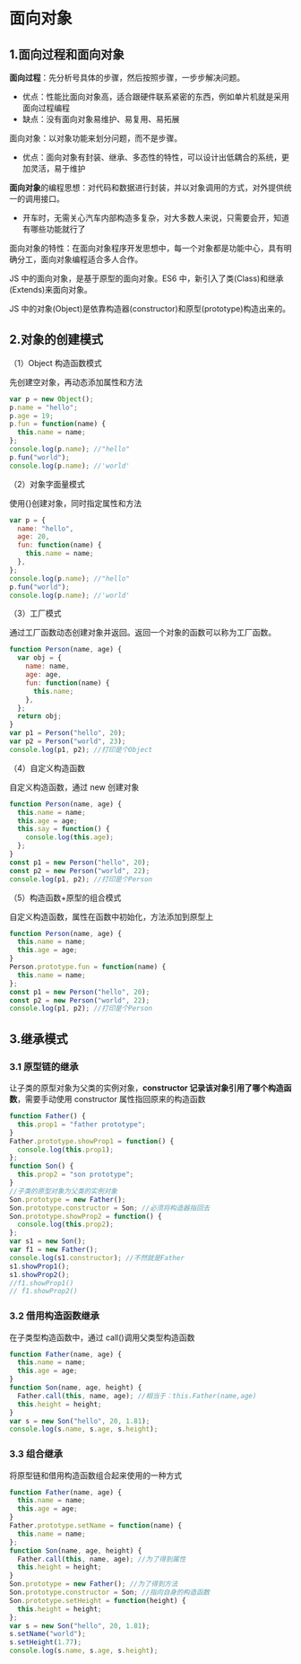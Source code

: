 # 面向对象

## 1.面向过程和面向对象

**面向过程**：先分析号具体的步骤，然后按照步骤，一步步解决问题。

- 优点：性能比面向对象高，适合跟硬件联系紧密的东西，例如单片机就是采用面向过程编程
- 缺点：没有面向对象易维护、易复用、易拓展

面向对象：以对象功能来划分问题，而不是步骤。

- 优点：面向对象有封装、继承、多态性的特性，可以设计出低耦合的系统，更加灵活，易于维护

**面向对象**的编程思想：对代码和数据进行封装，并以对象调用的方式，对外提供统一的调用接口。

- 开车时，无需关心汽车内部构造多复杂，对大多数人来说，只需要会开，知道有哪些功能就行了

面向对象的特性：在面向对象程序开发思想中，每一个对象都是功能中心，具有明确分工，面向对象编程适合多人合作。

JS 中的面向对象，是基于原型的面向对象。ES6 中，新引入了类(Class)和继承(Extends)来面向对象。

JS 中的对象(Object)是依靠构造器(constructor)和原型(prototype)构造出来的。

## 2.对象的创建模式

（1）Object 构造函数模式

先创建空对象，再动态添加属性和方法

```js
var p = new Object();
p.name = "hello";
p.age = 19;
p.fun = function(name) {
  this.name = name;
};
console.log(p.name); //"hello"
p.fun("world");
console.log(p.name); //'world'
```

（2）对象字面量模式

使用{}创建对象，同时指定属性和方法

```js
var p = {
  name: "hello",
  age: 20,
  fun: function(name) {
    this.name = name;
  },
};
console.log(p.name); //"hello"
p.fun("world");
console.log(p.name); //'world'
```

（3）工厂模式

通过工厂函数动态创建对象并返回。返回一个对象的函数可以称为工厂函数。

```js
function Person(name, age) {
  var obj = {
    name: name,
    age: age,
    fun: function(name) {
      this.name;
    },
  };
  return obj;
}
var p1 = Person("hello", 20);
var p2 = Person("world", 23);
console.log(p1, p2); //打印是个Object
```

（4）自定义构造函数

自定义构造函数，通过 new 创建对象

```js
function Person(name, age) {
  this.name = name;
  this.age = age;
  this.say = function() {
    console.log(this.age);
  };
}
const p1 = new Person("hello", 20);
const p2 = new Person("world", 22);
console.log(p1, p2); //打印是个Person
```

（5）构造函数+原型的组合模式

自定义构造函数，属性在函数中初始化，方法添加到原型上

```js
function Person(name, age) {
  this.name = name;
  this.age = age;
}
Person.prototype.fun = function(name) {
  this.name = name;
};
const p1 = new Person("hello", 20);
const p2 = new Person("world", 22);
console.log(p1, p2); //打印是个Person
```

## 3.继承模式

### 3.1 原型链的继承

让子类的原型对象为父类的实例对象，**constructor 记录该对象引用了哪个构造函数**，需要手动使用 constructor 属性指回原来的构造函数

```js
function Father() {
  this.prop1 = "father prototype";
}
Father.prototype.showProp1 = function() {
  console.log(this.prop1);
};
function Son() {
  this.prop2 = "son prototype";
}
//子类的原型对象为父类的实例对象
Son.prototype = new Father();
Son.prototype.constructor = Son; //必须将构造器指回去
Son.prototype.showProp2 = function() {
  console.log(this.prop2);
};
var s1 = new Son();
var f1 = new Father();
console.log(s1.constructor); //不然就是Father
s1.showProp1();
s1.showProp2();
//f1.showProp1()
// f1.showProp2()
```

### 3.2 借用构造函数继承

在子类型构造函数中，通过 call()调用父类型构造函数

```js
function Father(name, age) {
  this.name = name;
  this.age = age;
}
function Son(name, age, height) {
  Father.call(this, name, age); //相当于：this.Father(name,age)
  this.height = height;
}
var s = new Son("hello", 20, 1.81);
console.log(s.name, s.age, s.height);
```

### 3.3 组合继承

将原型链和借用构造函数组合起来使用的一种方式

```js
function Father(name, age) {
  this.name = name;
  this.age = age;
}
Father.prototype.setName = function(name) {
  this.name = name;
};
function Son(name, age, height) {
  Father.call(this, name, age); //为了得到属性
  this.height = height;
}
Son.prototype = new Father(); //为了得到方法
Son.prototype.constructor = Son; //指向自身的构造函数
Son.prototype.setHeight = function(height) {
  this.height = height;
};
var s = new Son("hello", 20, 1.81);
s.setName("world");
s.setHeight(1.77);
console.log(s.name, s.age, s.height);
```
